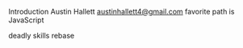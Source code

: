 Introduction
Austin Hallett
austinhallett4@gmail.com
favorite path is JavaScript
 
deadly skills
rebase
